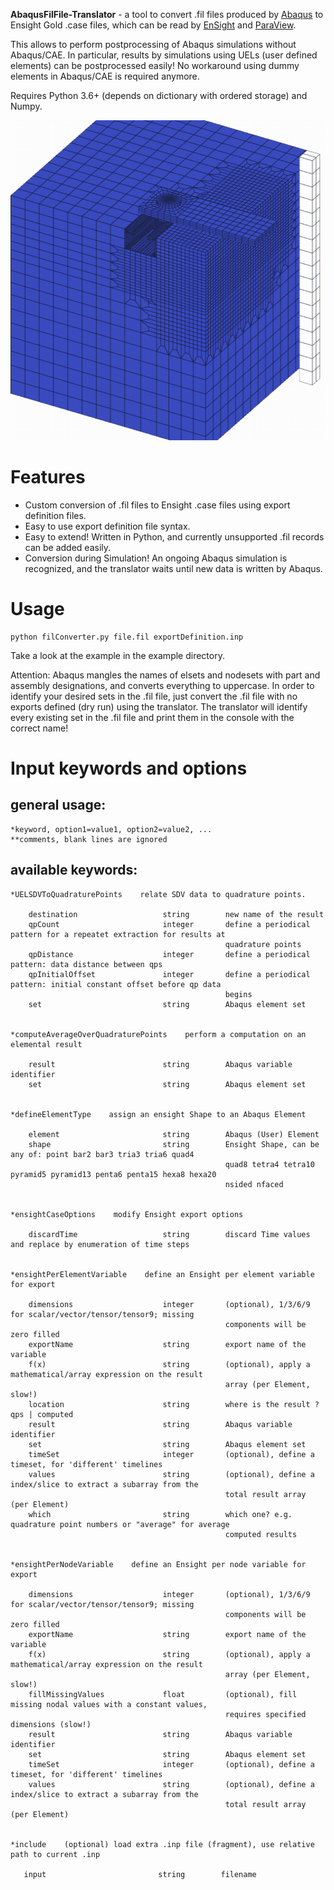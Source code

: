 **AbaqusFilFile-Translator** - a tool to convert .fil files produced by 
[Abaqus](https://www.3ds.com/products-services/simulia/products/abaqus/) to
Ensight Gold .case files, which can be read by 
[EnSight](https://www.ansys.com/products/fluids/ansys-ensight) 
and [ParaView](https://www.paraview.org/).

This allows to perform postprocessing of Abaqus simulations without Abaqus/CAE.
In particular, results by simulations using UELs (user defined elements) can 
be postprocessed easily! No workaround using dummy elements in Abaqus/CAE is required 
anymore.

Requires Python 3.6+ (depends on dictionary with ordered storage) and Numpy.

<p align="center">
  <img width="512" height="512" src="./share/hacc_disp_boomerang_10c.gif">
</p>


Features
===========================
*  Custom conversion  of .fil files to Ensight .case files using export definition files.
*  Easy to use export definition file syntax.
*  Easy to extend! Written in Python, and currently unsupported .fil records can be added easily.
*  Conversion during Simulation! An ongoing Abaqus simulation is recognized, and the translator waits until new data is written by Abaqus.

Usage
===========================

    python filConverter.py file.fil exportDefinition.inp
    
Take a look at the example in the example directory.

Attention: Abaqus mangles the names of elsets and nodesets with part and assembly designations, and converts everything to uppercase. 
In order to identify your desired sets in the .fil file, just convert the .fil file with no exports defined (dry run) using the translator.
The translator will identify every existing set in the .fil file and print them in the console with the correct name!

Input keywords and options
===========================

general usage: 
--------------
    
    *keyword, option1=value1, option2=value2, ...
    **comments, blank lines are ignored

available keywords:
-------------------

    *UELSDVToQuadraturePoints    relate SDV data to quadrature points.

        destination                   string        new name of the result
        qpCount                       integer       define a periodical pattern for a repeatet extraction for results at
                                                    quadrature points
        qpDistance                    integer       define a periodical pattern: data distance between qps
        qpInitialOffset               integer       define a periodical pattern: initial constant offset before qp data
                                                    begins
        set                           string        Abaqus element set


    *computeAverageOverQuadraturePoints    perform a computation on an elemental result

        result                        string        Abaqus variable identifier
        set                           string        Abaqus element set


    *defineElementType    assign an ensight Shape to an Abaqus Element

        element                       string        Abaqus (User) Element
        shape                         string        Ensight Shape, can be any of: point bar2 bar3 tria3 tria6 quad4
                                                    quad8 tetra4 tetra10 pyramid5 pyramid13 penta6 penta15 hexa8 hexa20
                                                    nsided nfaced


    *ensightCaseOptions    modify Ensight export options

        discardTime                   string        discard Time values and replace by enumeration of time steps


    *ensightPerElementVariable    define an Ensight per element variable for export

        dimensions                    integer       (optional), 1/3/6/9 for scalar/vector/tensor/tensor9; missing
                                                    components will be zero filled
        exportName                    string        export name of the variable
        f(x)                          string        (optional), apply a mathematical/array expression on the result
                                                    array (per Element, slow!)
        location                      string        where is the result ? qps | computed
        result                        string        Abaqus variable identifier
        set                           string        Abaqus element set
        timeSet                       integer       (optional), define a timeset, for 'different' timelines
        values                        string        (optional), define a index/slice to extract a subarray from the
                                                    total result array (per Element)
        which                         string        which one? e.g. quadrature point numbers or "average" for average
                                                    computed results


    *ensightPerNodeVariable    define an Ensight per node variable for export

        dimensions                    integer       (optional), 1/3/6/9 for scalar/vector/tensor/tensor9; missing
                                                    components will be zero filled
        exportName                    string        export name of the variable
        f(x)                          string        (optional), apply a mathematical/array expression on the result
                                                    array (per Element, slow!)
        fillMissingValues             float         (optional), fill missing nodal values with a constant values,
                                                    requires specified dimensions (slow!)
        result                        string        Abaqus variable identifier
        set                           string        Abaqus element set
        timeSet                       integer       (optional), define a timeset, for 'different' timelines
        values                        string        (optional), define a index/slice to extract a subarray from the
                                                    total result array (per Element)


    *include    (optional) load extra .inp file (fragment), use relative path to current .inp

       input                         string        filename
